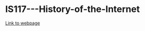 # IS117---History-of-the-Internet
[Link to webpage](https://urasurasuras.github.io/IS117---History-of-the-Internet/)
